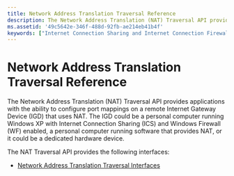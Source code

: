 ```yaml
---
title: Network Address Translation Traversal Reference
description: The Network Address Translation (NAT) Traversal API provides applications with the ability to configure port mappings on a remote Internet Gateway Device (IGD) that uses NAT.
ms.assetid: '49c5642e-346f-488d-92fb-ae214eb41b4f'
keywords: ["Internet Connection Sharing and Internet Connection Firewall ICS/ICF , Network Address Translation Traversal reference"]
---
```


# Network Address Translation Traversal Reference

The Network Address Translation (NAT) Traversal API provides applications with the ability to configure port mappings on a remote Internet Gateway Device (IGD) that uses NAT. The IGD could be a personal computer running Windows XP with Internet Connection Sharing (ICS) and Windows Firewall (WF) enabled, a personal computer running software that provides NAT, or it could be a dedicated hardware device.

The NAT Traversal API provides the following interfaces:

-   [Network Address Translation Traversal Interfaces](network-address-translation-traversal-interfaces.md)

 

 




